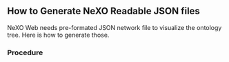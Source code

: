 ## How to Generate NeXO Readable JSON files

NeXO Web needs pre-formated JSON network file to visualize the ontology tree.  Here is how to generate those.

### Procedure


